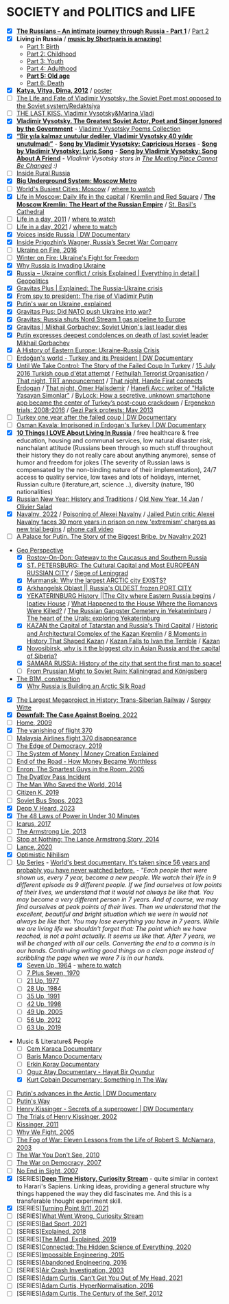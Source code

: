 # SOCIETY and POLITICS and LIFE
- [x] [**The Russians – An intimate journey through Russia - Part 1**](https://www.youtube.com/watch?v=qfuDZEQjro8) / [Part 2](https://www.youtube.com/watch?v=z35dX3EEGko)
- [x] **Living in Russia** / [**music by Shortparis is amazing!**](https://www.youtube.com/watch?v=3cO58tL1CUw&t=1224s)
     - [Part 1: Birth](https://youtu.be/3cO58tL1CUw) 
     - [Part 2: Childhood](https://youtu.be/4IG4eVdhbxI)
     - [Part 3: Youth](https://youtu.be/sRIiTk1nR78)
     - [Part 4: Adulthood](https://youtu.be/he8FGw9e-pc)
     - [**Part 5: Old age**](https://youtu.be/SAnWF6yTaWQ)
     - [Part 6: Death](https://youtu.be/bQN420LIwrc)
- [x] [**Katya, Vitya, Dima, 2012**](https://www.imdb.com/video/vi2836900121/) / [poster](https://nataliaantonova.com/2012/04/18/poster-for-katya-vitya-dima/)
- [ ] [The Life and Fate of Vladimir Vysotsky, the Soviet Poet most opposed to the Soviet system/Redaktsiya](https://www.youtube.com/watch?v=HxV1jGv5ooc)
- [ ] [THE LAST KISS. Vladimir Vysotsky&Marina Vladi](https://www.youtube.com/watch?v=MCnEp2wy7Lo)
- [x] [**Vladimir Vysotsky. The Greatest Soviet Actor, Poet and Singer Ignored by the Government**](https://www.youtube.com/watch?v=Skb2Of0ih7s) - [Vladimir Vysotsky Poems Collection](https://wysotsky.com)
- [x] [**“Bir yıla kalmaz unutulur dediler, Vladimir Vysotsky 40 yıldır unutulmadı”**](https://www.youtube.com/watch?v=F6qKDdd-Ofw) - [**Song by Vladimir Vysotsky: Capricious Horses**](https://www.youtube.com/watch?v=gfc7t3u9TBQ) - [**Song by Vladimir Vysotsky: Lyric Song**](https://www.youtube.com/watch?v=DW9Q2z8XcnA) - [**Song by Vladimir Vysotsky: Song About A Friend**](https://www.youtube.com/watch?v=CZ5s4vdFhMA) - *Vladimir Vysotsky stars in [The Meeting Place Cannot Be Changed](https://m.imdb.com/title/tt0078655/) :)*
- [ ] [Inside Rural Russia](https://www.youtube.com/watch?v=AyOAb7wxl3c)
- [x] [**Big Underground System: Moscow Metro**](https://www.youtube.com/watch?v=wnkNvA5SWoc)
- [ ] [World's Busiest Cities: Moscow](https://www.imdb.com/title/tt9772764/) / [where to watch](https://www.dailymotion.com/video/x6syfeo)
- [x] [Life in Moscow: Daily life in the capital](https://www.youtube.com/watch?v=NnFaClkxY0M) / [Kremlin and Red Square](https://whc.unesco.org/en/list/545/) / [**The Moscow Kremlin: The Heart of the Russian Empire**](https://www.youtube.com/watch?v=BPcXNqafKcQ) / [St. Basil's Cathedral](https://www.masterclass.com/articles/st-basils-cathedral-architecture-and-history)
- [ ] [Life in a day, 2011](https://www.imdb.com/title/tt1687247/) / [where to watch](https://www.youtube.com/watch?v=JaFVr_cJJIY)
- [ ] [Life in a day, 2021](https://www.imdb.com/title/tt12706768/) / [where to watch](https://www.youtube.com/watch?v=vcsSc2iksC0)
- [x] [Voices inside Russia | DW Documentary](https://www.youtube.com/watch?v=gep4147pJrQ)
- [x] [Inside Prigozhin’s Wagner, Russia’s Secret War Company](https://www.youtube.com/watch?v=EMXnJMCoFYI)
- [ ] [Ukraine on Fire, 2016](https://www.imdb.com/title/tt5724358/)
- [ ] [Winter on Fire: Ukraine's Fight for Freedom](https://www.imdb.com/title/tt4908644/)
- [x] [Why Russia is Invading Ukraine](https://youtu.be/If61baWF4GE)
- [x] [Russia – Ukraine conflict / crisis Explained | Everything in detail | Geopolitics](https://youtu.be/h2P9AmGcMdM)
- [x] [Gravitas Plus | Explained: The Russia-Ukraine crisis](https://youtu.be/nK-yJD_fAtk)
- [x] [From spy to president: The rise of Vladimir Putin](https://youtu.be/lxMWSmKieuc)
- [x] [Putin's war on Ukraine, explained](https://youtu.be/MVu8QbxafJE)
- [x] [Gravitas Plus: Did NATO push Ukraine into war?](https://youtu.be/TzgPJeYZaOU)
- [x] [Gravitas: Russia shuts Nord Stream 1 gas pipeline to Europe](https://www.youtube.com/watch?v=hlpeZtITgxE)
- [x] [Gravitas | Mikhail Gorbachev: Soviet Union's last leader dies](https://www.youtube.com/watch?v=di8v1ACkvFY)
- [x] [Putin expresses deepest condolences on death of last soviet leader Mikhail Gorbachev](https://www.youtube.com/watch?v=jJ4g_UKS-i8)
- [x] [A History of Eastern Europe: Ukraine-Russia Crisis](https://www.youtube.com/watch?v=l1WL2VJOn2A)
- [ ] [Erdoğan's world - Turkey and its President | DW Documentary](https://www.youtube.com/watch?v=WS99QTC2Hbo)
- [x] [Until We Take Control: The Story of the Failed Coup In Turkey](https://www.youtube.com/watch?v=-z5GeR-hxvg) / [15 July 2016 Turkish coup d'état attempt](https://en.wikipedia.org/wiki/2016_Turkish_coup_d%27état_attempt) / [Fethullah Terrorist Organisation](https://en.wikipedia.org/wiki/Gülen_movement) / [That night, TRT announcement](https://www.youtube.com/watch?v=FZFW0pwQQ2M) / [That night, Hande Firat connects Erdogan](https://www.youtube.com/watch?v=AX6IdZLmh1Q) / [That night, Omer Halisdemir](https://www.youtube.com/watch?v=JL4K6F-FV64) / [Hanefi Avcı: writer of "Halicte Yasayan Simonlar"](https://en.wikipedia.org/wiki/Hanefi_Avcı) / [ByLock: How a secretive, unknown smartphone app became the center of Turkey’s post-coup crackdown](https://www.theverge.com/2018/2/28/17059806/turkey-overthrow-attempt-coup-bylock-app) / [Ergenekon trials: 2008-2016](https://en.wikipedia.org/wiki/Ergenekon_trials) / [Gezi Park protests: May 2013](https://en.wikipedia.org/wiki/Gezi_Park_protests)
- [ ] [Turkey one year after the failed coup | DW Documentary](https://www.youtube.com/watch?v=xOGQR1-TQTc)
- [ ] [Osman Kavala: Imprisoned in Erdogan's Turkey | DW Documentary](https://www.youtube.com/watch?v=G_SvwkqZJAY)
- [x] [**10 Things I LOVE About Living In Russia**](https://youtu.be/CR70e_fSQPk) / free healthcare & free education, housing and communal services, low natural disaster risk, nanchalant attitude (Russians been through so much stuff throughout their history they do not really care about anything anymore), sense of humor and freedom for jokes (The severity of Russian laws is compensated by the non-binding nature of their implementation), 24/7 access to quality service, low taxes and lots of holidays, internet, Russian culture (literature,art, science ..), diversity (nature, 190 nationalities)
- [x] [Russian New Year: History and Traditions](https://www.youtube.com/watch?v=dkC6yBXdQ-4) / [Old New Year, 14 Jan](https://en.wikipedia.org/wiki/Old_New_Year) / [Olivier Salad](https://en.wikipedia.org/wiki/Olivier_salad)
- [x] [Navalny, 2022](https://www.imdb.com/title/tt17041964/) / [Poisoning of Alexei Navalny](https://en.wikipedia.org/wiki/Poisoning_of_Alexei_Navalny) / [Jailed Putin critic Alexei Navalny faces 30 more years in prison on new 'extremism' charges as new trial begins](https://news.sky.com/story/jailed-putin-critic-alexei-navalny-faces-30-more-years-in-prison-on-new-extremism-charges-as-new-trial-begins-12905224) / [phone call video](https://www.youtube.com/watch?v=bme6iimkCOU)
- [ ] [A Palace for Putin. The Story of the Biggest Bribe, by Navalny 2021](https://www.imdb.com/title/tt13875460/)
- [Geo Perspective](https://www.youtube.com/c/GeoPerspective)
     - [x] [Rostov-On-Don: Gateway to the Caucasus and Southern Russia](https://www.youtube.com/watch?v=lQy3AOBAFFg)
     - [x] [ST. PETERSBURG: The Cultural Capital and Most EUROPEAN RUSSIAN CITY](https://m.youtube.com/watch?v=ZeYrjul5SVQ) / [Siege of Leningrad](https://en.wikipedia.org/wiki/Siege_of_Leningrad)
     - [x] [Murmansk: Why the largest ARCTIC city EXISTS?](https://www.youtube.com/watch?v=OR6HpiLuw2s)
     - [x] [Arkhangelsk Oblast || Russia's OLDEST frozen PORT CITY](https://www.youtube.com/watch?v=9EklV8W1Fws)
     - [x] [YEKATERINBURG History ||The City where Eastern Russia begins](https://www.youtube.com/watch?v=jozY9J2jFK8) / [Ipatiev House](https://en.wikipedia.org/wiki/Ipatiev_House) / [What Happened to the House Where the Romanovs Were Killed?](https://www.townandcountrymag.com/society/tradition/a41848741/ipatiev-house-romanov-history/) / [The Russian Gangster Cemetery in Yekaterinburg](https://www.amusingplanet.com/2017/02/the-russian-gangster-cemetery-in.html) / [The heart of the Urals: exploring Yekaterinburg](https://www.lonelyplanet.com/articles/the-heart-of-the-urals-exploring-yekaterinburg)
     - [x] [KAZAN the Capital of Tatarstan and Russia's Third Capital](https://www.youtube.com/watch?v=K8WwnpIZoQU) / [Historic and Architectural Complex of the Kazan Kremlin](https://whc.unesco.org/en/list/980/#:~:text=Built%20on%20a%20site%20inhabited,by%20moats%2C%20ramparts%20and%20stockade.) / [8 Moments in History That Shaped Kazan](https://theculturetrip.com/europe/russia/articles/8-moments-in-history-that-shaped-kazan/) / [Kazan Falls to Ivan the Terrible](https://www.historytoday.com/archive/kazan-falls-ivan-terrible) / [Kazan](https://www.lonelyplanet.com/russia/volga-region/kazan)
     - [x] [Novosibirsk, why is it the biggest city in Asian Russia and the capital of Siberia?](https://www.youtube.com/watch?v=XBUO8ZJ0V_k)
     - [x] [SAMARA RUSSIA: History of the city that sent the first man to space!](https://www.youtube.com/watch?v=yaUdJkNfW0Q)
     - [ ] [From Prussian Might to Soviet Ruin: Kaliningrad and Königsberg](https://www.youtube.com/watch?v=ArMLZ41jVt8)
- [The B1M, construction](https://www.youtube.com/@TheB1M)
     - [x] [Why Russia is Building an Arctic Silk Road](https://www.youtube.com/watch?v=pvy9usF7ohE) 
- [x] [The Largest Megaproject in History: Trans-Siberian Railway](https://www.youtube.com/watch?v=E96mQyxSxfk) / [Sergey Witte](https://en.wikipedia.org/wiki/Sergei_Witte)
- [x] [**Downfall: The Case Against Boeing**, 2022](https://www.imdb.com/title/tt11893274/)
- [ ] [Home, 2009](https://www.imdb.com/title/tt1014762/)
- [x] [The vanishing of flight 370](https://www.youtube.com/watch?v=kd2KEHvK-q8)
- [ ] [Malaysia Airlines flight 370 disappearance](https://www.youtube.com/watch?v=myBmq87fJeQ)
- [ ] [The Edge of Democracy, 2019](https://www.imdb.com/title/tt6016744/)
- [ ] [The System of Money | Money Creation Explained](https://www.youtube.com/watch?v=yLZUVsmUwZY)
- [ ] [End of the Road - How Money Became Worthless](https://www.youtube.com/watch?v=cTMna_vYDJg)
- [ ] [Enron: The Smartest Guys in the Room, 2005](https://www.imdb.com/title/tt1016268/)
- [ ] [The Dyatlov Pass Incident](https://www.youtube.com/watch?v=Ee8iLRVOHDw)
- [ ] [The Man Who Saved the World, 2014](https://www.imdb.com/title/tt2277106/)
- [ ] [Citizen K, 2019](https://www.imdb.com/title/tt10703826/)
- [ ] [Soviet Bus Stops, 2023](https://www.imdb.com/title/tt22697846/)
- [x] [Depp V Heard, 2023](https://www.imdb.com/title/tt27541298/)
- [x] [The 48 Laws of Power in Under 30 Minutes](https://www.youtube.com/watch?v=Su36tpkuo1I)
- [ ] [Icarus, 2017](https://www.imdb.com/title/tt6333060/)
- [ ] [The Armstrong Lie, 2013](https://www.imdb.com/title/tt1638364/)
- [ ] [Stop at Nothing: The Lance Armstrong Story, 2014](https://www.imdb.com/title/tt3511812/)
- [ ] [Lance, 2020](https://www.imdb.com/title/tt11427436/)
- [x] [Optimistic Nihilism](https://www.youtube.com/watch?v=MBRqu0YOH14)
- [ ] [Up Series](https://en.wikipedia.org/wiki/Up_(film_series)) - [World's best documentary. It's taken since 56 years and probably you have never watched before.](https://www.youtube.com/watch?v=9r2ZJhJ8zCE) - *"Each people that were shown us, every 7 year, become a new people. We watch their life in 9 different episode as 9 different people. If we find ourselves at low points of their lives, we understand that it would not always be like that. You may become a very different person in 7 years. And of course, we may find ourselves at peak points of their lives. Then we understand that the excellent, beautiful and bright situation which we were in would not always be like that. You may lose everything you have in 7 years. While we are living life we shouldn't forget that: The point which we have reached, is not a point actually. It seems us like that. After 7 years, we will be changed with all our cells. Converting the end to a comma is in our hands. Continuing writing good things on a clean page instead of scribbling the page when we were 7 is in our hands.*
    - [x] [Seven Up, 1964](https://www.imdb.com/title/tt0058578/) - [where to watch](https://www.youtube.com/watch?v=wAsL8nriAOs)
    - [ ] [7 Plus Seven, 1970](https://www.imdb.com/title/tt0066356/)
    - [ ] [21 Up, 1977](https://www.imdb.com/title/tt0075610/)
    - [ ] [28 Up, 1984](https://www.imdb.com/title/tt0088650/)
    - [ ] [35 Up, 1991](https://www.imdb.com/title/tt0101254/)
    - [ ] [42 Up, 1998](https://www.imdb.com/title/tt0164312/)
    - [ ] [49 Up, 2005](https://www.imdb.com/title/tt0473434/)
    - [ ] [56 Up, 2012](https://www.imdb.com/title/tt2147134/)
    - [ ] [63 Up, 2019](https://www.imdb.com/title/tt8929142/)
- Music & Literature& People
    - [ ] [Cem Karaca Documentary](https://www.youtube.com/watch?v=Aj3KnPmvYqM)
    - [ ] [Baris Manco Documentary](https://www.youtube.com/watch?v=oROKKrba-98)
    - [ ] [Erkin Koray Documentary](https://www.youtube.com/watch?v=zjqVWc0vKb0)
    - [ ] [Oguz Atay Documentary - Hayat Bir Oyundur](https://www.youtube.com/watch?v=ZdmXbXkJBcI)  
    - [x] [Kurt Cobain Documentary: Something In The Way](https://www.youtube.com/watch?v=2miQ-cfakpY)
- [ ] [Putin's advances in the Arctic | DW Documentary](https://www.youtube.com/watch?v=W9wyajjYBUc)
- [ ] [Putin's Way](https://www.youtube.com/watch?v=NIgqhU4lkgo)
- [ ] [Henry Kissinger - Secrets of a superpower | DW Documentary](https://www.youtube.com/watch?v=bWVMTKeAwlA)
- [ ] [The Trials of Henry Kissinger, 2002](https://www.imdb.com/title/tt0326306/)
- [ ] [Kissinger, 2011](https://www.imdb.com/title/tt1950222/)
- [ ] [Why We Fight, 2005](https://www.imdb.com/title/tt0436971/)
- [ ] [The Fog of War: Eleven Lessons from the Life of Robert S. McNamara, 2003](https://www.imdb.com/title/tt0317910/)
- [ ] [The War You Don't See, 2010](https://www.imdb.com/title/tt1809387/)
- [ ] [The War on Democracy, 2007](https://www.imdb.com/title/tt1029172/)
- [ ] [No End in Sight, 2007](https://www.imdb.com/title/tt0912593/)
- [x] [SERIES][**Deep Time History, Curiosity Stream**](https://www.imdb.com/title/tt6052190/) - quite similar in context to Harari's Sapiens. Linking ideas, providing a general structure why things happened the way they did fascinates me. And this is a transferable thought experiment skill.
- [x] [SERIES][Turning Point 9/11, 2021](https://www.netflix.com/gb/title/81315804)
- [ ] [SERIES][What Went Wrong, Curiosity Stream](https://curiositystream.com/video/4054)
- [ ] [SERIES][Bad Sport, 2021](https://www.netflix.com/gb/title/81084829)  
- [ ] [SERIES][Explained, 2018](https://www.imdb.com/title/tt8005374/)
- [ ] [SERIES][The Mind, Explained, 2019](https://www.imdb.com/title/tt10810430/)
- [ ] [SERIES][Connected: The Hidden Science of Everything, 2020](https://www.imdb.com/title/tt12753692/)
- [ ] [SERIES][Impossible Engineering, 2015](https://yesterday.uktv.co.uk/shows/impossible-engineering/)
- [ ] [SERIES][Abandoned Engineering, 2016](https://yesterday.uktv.co.uk/shows/abandoned-engineering/)
- [ ] [SERIES][Air Crash Investigation, 2003](https://www.imdb.com/title/tt0386950/)
- [ ] [SERIES][Adam Curtis, Can't Get You Out of My Head, 2021](https://www.imdb.com/title/tt13973190/?ref_=tt_sims_tt_t_1)
- [ ] [SERIES][Adam Curtis, HyperNormalisation, 2016](https://www.imdb.com/title/tt6156350/?ref_=tt_sims_tt_i_2)
- [ ] [SERIES][Adam Curtis, The Century of the Self, 2012](https://www.imdb.com/title/tt0432232/?ref_=tt_sims_tt_t_4)
